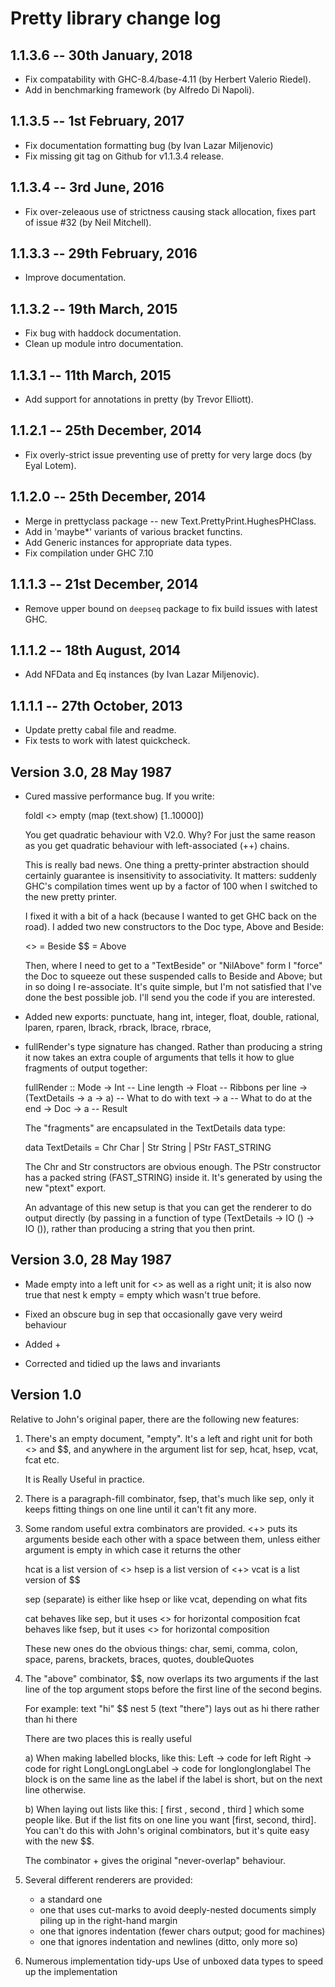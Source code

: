 # Pretty library change log

## 1.1.3.6 -- 30th January, 2018

* Fix compatability with GHC-8.4/base-4.11 (by Herbert Valerio Riedel).
* Add in benchmarking framework (by Alfredo Di Napoli).

## 1.1.3.5 -- 1st February, 2017

* Fix documentation formatting bug (by Ivan Lazar Miljenovic)
* Fix missing git tag on Github for v1.1.3.4 release.

## 1.1.3.4 -- 3rd June, 2016

* Fix over-zeleaous use of strictness causing stack allocation, fixes part of
  issue #32 (by Neil Mitchell).

## 1.1.3.3 -- 29th February, 2016

* Improve documentation.

## 1.1.3.2 -- 19th March, 2015

* Fix bug with haddock documentation.
* Clean up module intro documentation.

## 1.1.3.1 -- 11th March, 2015

* Add support for annotations in pretty (by Trevor Elliott).

## 1.1.2.1 -- 25th December, 2014

* Fix overly-strict issue preventing use of pretty for very large
  docs (by Eyal Lotem).

## 1.1.2.0 -- 25th December, 2014

* Merge in prettyclass package -- new Text.PrettyPrint.HughesPHClass.
* Add in 'maybe\*' variants of various bracket functins.
* Add Generic instances for appropriate data types.
* Fix compilation under GHC 7.10

## 1.1.1.3 -- 21st December, 2014

* Remove upper bound on `deepseq` package to fix build issues with
  latest GHC.

## 1.1.1.2 -- 18th August, 2014

* Add NFData and Eq instances (by Ivan Lazar Miljenovic).

## 1.1.1.1 -- 27th October, 2013

* Update pretty cabal file and readme.
* Fix tests to work with latest quickcheck.

## Version 3.0, 28 May 1987

* Cured massive performance bug. If you write:

    foldl <> empty (map (text.show) [1..10000])

  You get quadratic behaviour with V2.0. Why? For just the same
  reason as you get quadratic behaviour with left-associated (++)
  chains.

  This is really bad news. One thing a pretty-printer abstraction
  should certainly guarantee is insensitivity to associativity. It
  matters: suddenly GHC's compilation times went up by a factor of
  100 when I switched to the new pretty printer.
  
  I fixed it with a bit of a hack (because I wanted to get GHC back
  on the road). I added two new constructors to the Doc type, Above
  and Beside:
  
    <> = Beside
    $$ = Above
  
  Then, where I need to get to a "TextBeside" or "NilAbove" form I
  "force" the Doc to squeeze out these suspended calls to Beside and
  Above; but in so doing I re-associate. It's quite simple, but I'm
  not satisfied that I've done the best possible job. I'll send you
  the code if you are interested.

* Added new exports:
    punctuate, hang
    int, integer, float, double, rational,
    lparen, rparen, lbrack, rbrack, lbrace, rbrace,

* fullRender's type signature has changed. Rather than producing a
  string it now takes an extra couple of arguments that tells it how
  to glue fragments of output together:

    fullRender :: Mode
               -> Int                       -- Line length
               -> Float                     -- Ribbons per line
               -> (TextDetails -> a -> a)   -- What to do with text
               -> a                         -- What to do at the end
               -> Doc
               -> a                         -- Result

  The "fragments" are encapsulated in the TextDetails data type:

    data TextDetails = Chr  Char
                     | Str  String
                     | PStr FAST_STRING

  The Chr and Str constructors are obvious enough. The PStr
  constructor has a packed string (FAST_STRING) inside it. It's
  generated by using the new "ptext" export.

  An advantage of this new setup is that you can get the renderer to
  do output directly (by passing in a function of type (TextDetails
  -> IO () -> IO ()), rather than producing a string that you then
  print.

## Version 3.0, 28 May 1987

* Made empty into a left unit for <> as well as a right unit;
  it is also now true that
    nest k empty = empty
  which wasn't true before.

* Fixed an obscure bug in sep that occasionally gave very weird behaviour

* Added $+$

* Corrected and tidied up the laws and invariants

## Version 1.0

Relative to John's original paper, there are the following new features:

1. There's an empty document, "empty". It's a left and right unit for
   both <> and $$, and anywhere in the argument list for
   sep, hcat, hsep, vcat, fcat etc.

   It is Really Useful in practice.

2. There is a paragraph-fill combinator, fsep, that's much like sep,
   only it keeps fitting things on one line until it can't fit any more.

3. Some random useful extra combinators are provided.
     <+> puts its arguments beside each other with a space between them,
         unless either argument is empty in which case it returns the other


     hcat is a list version of <>
     hsep is a list version of <+>
     vcat is a list version of $$

     sep (separate) is either like hsep or like vcat, depending on what fits

     cat  behaves like sep,  but it uses <> for horizontal composition
     fcat behaves like fsep, but it uses <> for horizontal composition

     These new ones do the obvious things:
       char, semi, comma, colon, space,
       parens, brackets, braces,
       quotes, doubleQuotes

4. The "above" combinator, $$, now overlaps its two arguments if the
   last line of the top argument stops before the first line of the
   second begins.

     For example:  text "hi" $$ nest 5 (text "there")
     lays out as
                   hi   there
     rather than
                   hi
                        there

   There are two places this is really useful

     a) When making labelled blocks, like this:
            Left ->   code for left
            Right ->  code for right
            LongLongLongLabel ->
                      code for longlonglonglabel
        The block is on the same line as the label if the label is
        short, but on the next line otherwise.

     b) When laying out lists like this:
            [ first
            , second
            , third
            ]
        which some people like. But if the list fits on one line you
        want [first, second, third]. You can't do this with John's
        original combinators, but it's quite easy with the new $$.

   The combinator $+$ gives the original "never-overlap" behaviour.

5. Several different renderers are provided:
     * a standard one
     * one that uses cut-marks to avoid deeply-nested documents
       simply piling up in the right-hand margin
     * one that ignores indentation (fewer chars output; good for machines)
     * one that ignores indentation and newlines (ditto, only more so)

6. Numerous implementation tidy-ups
   Use of unboxed data types to speed up the implementation

